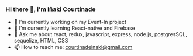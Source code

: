 ### Hi there 👋, i'm Iñaki Courtinade

- 🔭 I’m currently working on my Event-In project
- 🌱 I’m currently learning React-native and Firebase
- 💬 Ask me about react, redux, javascript, express, node.js, postgresSQL, sequelize, HTML, CSS
- 📫 How to reach me: courtinadeinaki@gmail.com


<!--
**InakiCourtinade/InakiCourtinade** is a ✨ _special_ ✨ repository because its `README.md` (this file) appears on your GitHub profile.

Here are some ideas to get you started:

- 🔭 I’m currently working on my Event-In project
- 🌱 I’m currently learning ...
- 👯 I’m looking to collaborate on ...
- 🤔 I’m looking for help with ...
- 💬 Ask me about ...
- 📫 How to reach me: ...
- 😄 Pronouns: ...
- ⚡ Fun fact: ...
-->
